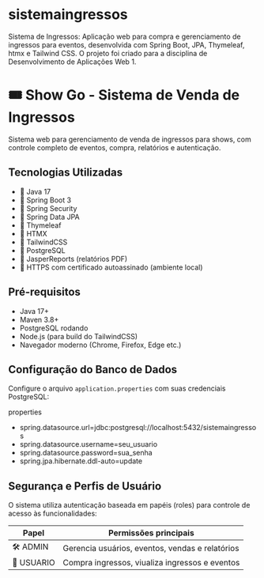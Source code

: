 # sistemaingressos

Sistema de Ingressos: Aplicação web para compra e gerenciamento de ingressos para eventos, desenvolvida com Spring Boot, JPA, Thymeleaf, htmx e Tailwind CSS. O projeto foi criado para a disciplina de Desenvolvimento de Aplicações Web 1.
# 🎟️ Show Go - Sistema de Venda de Ingressos

Sistema web para gerenciamento de venda de ingressos para shows, com controle completo de eventos, compra, relatórios e autenticação.

## Tecnologias Utilizadas

- 🔹 Java 17  
- 🔹 Spring Boot 3  
- 🔹 Spring Security  
- 🔹 Spring Data JPA  
- 🔹 Thymeleaf  
- 🔹 HTMX  
- 🔹 TailwindCSS  
- 🔹 PostgreSQL  
- 🔹 JasperReports (relatórios PDF)  
- 🔹 HTTPS com certificado autoassinado (ambiente local)  

## Pré-requisitos

- Java 17+  
- Maven 3.8+  
- PostgreSQL rodando  
- Node.js (para build do TailwindCSS)  
- Navegador moderno (Chrome, Firefox, Edge etc.)  

## Configuração do Banco de Dados

Configure o arquivo `application.properties` com suas credenciais PostgreSQL:

properties
- spring.datasource.url=jdbc:postgresql://localhost:5432/sistemaingressos
- spring.datasource.username=seu_usuario
- spring.datasource.password=sua_senha
- spring.jpa.hibernate.ddl-auto=update

## Segurança e Perfis de Usuário

O sistema utiliza autenticação baseada em papéis (roles) para controle de acesso às funcionalidades:

| Papel    | Permissões principais                           |
| -------- | ---------------------------------------------- |
| 🛠️ ADMIN   | Gerencia usuários, eventos, vendas e relatórios |
| 🎫 USUARIO | Compra ingressos, viualiza ingressos e eventos |



